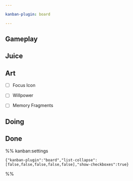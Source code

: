 ```yaml
---

kanban-plugin: board

---
```


## Gameplay



## Juice



## Art

- [ ] Focus Icon
- [ ] Willpower
- [ ] Memory Fragments


## Doing



## Done





%% kanban:settings
```
{"kanban-plugin":"board","list-collapse":[false,false,false,false,false],"show-checkboxes":true}
```
%%